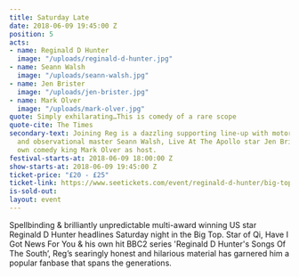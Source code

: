 ```yaml
---
title: Saturday Late
date: 2018-06-09 19:45:00 Z
position: 5
acts:
- name: Reginald D Hunter
  image: "/uploads/reginald-d-hunter.jpg"
- name: Seann Walsh
  image: "/uploads/seann-walsh.jpg"
- name: Jen Brister
  image: "/uploads/jen-brister.jpg"
- name: Mark Olver
  image: "/uploads/mark-olver.jpg"
quote: Simply exhilarating…This is comedy of a rare scope
quote-cite: The Times
secondary-text: Joining Reg is a dazzling supporting line-up with motormouth slacker
  and observational master Seann Walsh, Live At The Apollo star Jen Brister and Bristol’s
  own comedy king Mark Olver as host.
festival-starts-at: 2018-06-09 18:00:00 Z
show-starts-at: 2018-06-09 19:45:00 Z
ticket-price: "£20 - £25"
ticket-link: https://www.seetickets.com/event/reginald-d-hunter/big-top-bristol-comedy-garden/1206532
is-sold-out: 
layout: event
---
```


Spellbinding & brilliantly unpredictable multi-award winning US star Reginald D Hunter headlines Saturday night in the Big Top. Star of Qi, Have I Got News For You & his own hit BBC2 series 'Reginald D Hunter's Songs Of The South’, Reg’s searingly honest and hilarious material has garnered him a popular fanbase that spans the generations.